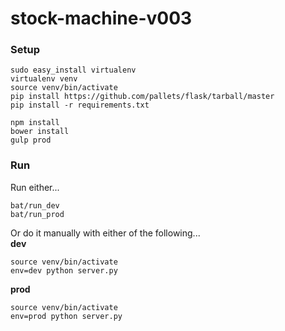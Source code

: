 # stock-machine-v003

### Setup
````
sudo easy_install virtualenv
virtualenv venv
source venv/bin/activate
pip install https://github.com/pallets/flask/tarball/master
pip install -r requirements.txt

npm install
bower install
gulp prod
````

### Run
Run either...
````
bat/run_dev 
bat/run_prod
````
Or do it manually with either of the following...  
**dev**
````
source venv/bin/activate  
env=dev python server.py
````
**prod**
````
source venv/bin/activate  
env=prod python server.py  
````

